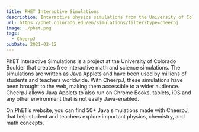 ```yaml
---
title: PHET Interactive Simulations
description: Interactive physics simulations from the University of Colorado Boulder
url: https://phet.colorado.edu/en/simulations/filter?type=cheerpj
image: ./phet.png
tags:
  - CheerpJ
pubDate: 2021-02-12
---
```


PhET Interactive Simulations is a project at the University of Colorado Boulder that creates free interactive math and science simulations. The simulations are written as Java Applets and have been used by millions of students and teachers worldwide. With CheerpJ, these simulations have been brought to the web, making them accessible to a wider audience. CheerpJ allows Java Applets to also run on Chrome Books, tablets, iOS and any other environment that is not easily Java-enabled.

On PhET’s website, you can find 50+ Java simulations made with CheerpJ, that help student and teachers explore important physics, chemistry, and math concepts.
